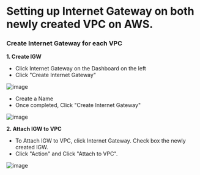#  Setting up Internet Gateway on both newly created VPC on AWS. 

### Create Internet Gateway for each VPC

**1. Create IGW**
  - Click Internet Gateway on the Dashboard on the left
  - Click "Create Internet Gateway"
    
  ![image](https://github.com/JRTugs/DevOps-CI-CD-on-AWS-EC2-instance/assets/29426766/13bf9aa9-b8ab-4639-a1c6-94759c4c57a3)

  - Create a Name
  - Once completed, Click "Create Internet Gateway"
    
  ![image](https://github.com/JRTugs/DevOps-CI-CD-on-AWS-EC2-instance/assets/29426766/c1fdf426-93a6-4816-a61f-539c3e529e81)

**2. Attach IGW to VPC**

  - To Attach IGW to VPC, click Internet Gateway. Check box the newly created IGW.
  - Click "Action" and Click "Attach to VPC".

  ![image](https://github.com/JRTugs/DevOps-CI-CD-on-AWS-EC2-instance/assets/29426766/340e3e4e-0e69-44a5-b7f4-caa40e8e1a13)
